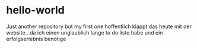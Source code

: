 # hello-world
Just another repository but my first one
hoffentlich klappt das heute mit der website...da ich einen unglaublich lange to do liste habe und ein erfolgserlebnis benötige

